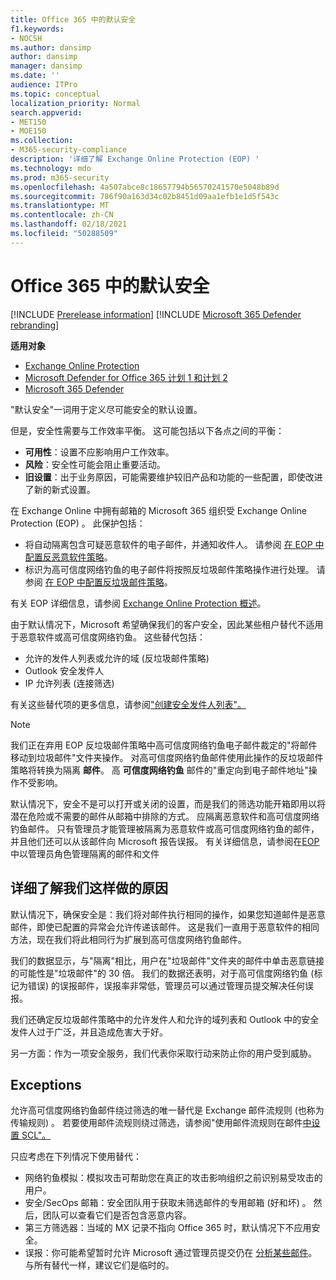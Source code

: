 ```yaml
---
title: Office 365 中的默认安全
f1.keywords:
- NOCSH
ms.author: dansimp
author: dansimp
manager: dansimp
ms.date: ''
audience: ITPro
ms.topic: conceptual
localization_priority: Normal
search.appverid:
- MET150
- MOE150
ms.collection:
- M365-security-compliance
description: '详细了解 Exchange Online Protection (EOP) '
ms.technology: mdo
ms.prod: m365-security
ms.openlocfilehash: 4a507abce8c18657794b56570241570e5048b89d
ms.sourcegitcommit: 786f90a163d34c02b8451d09aa1efb1e1d5f543c
ms.translationtype: MT
ms.contentlocale: zh-CN
ms.lasthandoff: 02/18/2021
ms.locfileid: "50288509"
---
```

# <a name="secure-by-default-in-office-365"></a>Office 365 中的默认安全

[!INCLUDE [Prerelease information](../includes/prerelease.md)]
[!INCLUDE [Microsoft 365 Defender rebranding](../includes/microsoft-defender-for-office.md)]

**适用对象**
- [Exchange Online Protection](exchange-online-protection-overview.md)
- [Microsoft Defender for Office 365 计划 1 和计划 2](office-365-atp.md)
- [Microsoft 365 Defender](../mtp/microsoft-threat-protection.md)

"默认安全"一词用于定义尽可能安全的默认设置。

但是，安全性需要与工作效率平衡。 这可能包括以下各点之间的平衡：

- **可用性**：设置不应影响用户工作效率。
- **风险**：安全性可能会阻止重要活动。
- **旧设置**：出于业务原因，可能需要维护较旧产品和功能的一些配置，即使改进了新的新式设置。

在 Exchange Online 中拥有邮箱的 Microsoft 365 组织受 Exchange Online Protection (EOP) 。 此保护包括：

- 将自动隔离包含可疑恶意软件的电子邮件，并通知收件人。 请参阅 [在 EOP 中配置反恶意软件策略](configure-anti-malware-policies.md)。
- 标识为高可信度网络钓鱼的电子邮件将按照反垃圾邮件策略操作进行处理。 请参阅 [在 EOP 中配置反垃圾邮件策略](configure-your-spam-filter-policies.md)。

有关 EOP 详细信息，请参阅 [Exchange Online Protection 概述](exchange-online-protection-overview.md)。

由于默认情况下，Microsoft 希望确保我们的客户安全，因此某些租户替代不适用于恶意软件或高可信度网络钓鱼。 这些替代包括：

- 允许的发件人列表或允许的域 (反垃圾邮件策略) 
- Outlook 安全发件人
- IP 允许列表 (连接筛选) 

有关这些替代项的更多信息，请参阅["创建安全发件人列表"。](create-safe-sender-lists-in-office-365.md)

> [!NOTE]
> 我们正在弃用 EOP 反垃圾邮件策略中高可信度网络钓鱼电子邮件裁定的"将邮件移动到垃圾邮件"文件夹操作。 对高可信度网络钓鱼邮件使用此操作的反垃圾邮件策略将转换为隔离 **邮件**。 高 **可信度网络钓鱼** 邮件的"重定向到电子邮件地址"操作不受影响。

默认情况下，安全不是可以打开或关闭的设置，而是我们的筛选功能开箱即用以将潜在危险或不需要的邮件从邮箱中排除的方式。 应隔离恶意软件和高可信度网络钓鱼邮件。 只有管理员才能管理被隔离为恶意软件或高可信度网络钓鱼的邮件，并且他们还可以从该邮件向 Microsoft 报告误报。 有关详细信息，请参阅在[EOP](manage-quarantined-messages-and-files.md)中以管理员角色管理隔离的邮件和文件

## <a name="more-on-why-were-doing-this"></a>详细了解我们这样做的原因

默认情况下，确保安全是：我们将对邮件执行相同的操作，如果您知道邮件是恶意邮件，即使已配置的异常会允许传递该邮件。</a0> 这是我们一直用于恶意软件的相同方法，现在我们将此相同行为扩展到高可信度网络钓鱼邮件。

我们的数据显示，与"隔离"相比，用户在"垃圾邮件"文件夹的邮件中单击恶意链接的可能性是"垃圾邮件"的 30 倍。 我们的数据还表明，对于高可信度网络钓鱼 (标记为错误) 的误报邮件，误报率非常低，管理员可以通过管理员提交解决任何误报。

我们还确定反垃圾邮件策略中的允许发件人和允许的域列表和 Outlook 中的安全发件人过于广泛，并且造成危害大于好。

另一方面：作为一项安全服务，我们代表你采取行动来防止你的用户受到威胁。 

## <a name="exceptions"></a>Exceptions

允许高可信度网络钓鱼邮件绕过筛选的唯一替代是 Exchange 邮件流规则 (也称为传输规则) 。 若要使用邮件流规则绕过筛选，请参阅"使用邮件流规则在邮件[中设置 SCL"。](use-mail-flow-rules-to-set-the-spam-confidence-level-scl-in-messages.md)

只应考虑在下列情况下使用替代：

- 网络钓鱼模拟：模拟攻击可帮助您在真正的攻击影响组织之前识别易受攻击的用户。
- 安全/SecOps 邮箱：安全团队用于获取未筛选邮件的专用邮箱 (好和坏) 。 然后，团队可以查看它们是否包含恶意内容。
- 第三方筛选器：当域的 MX 记录不指向 Office 365 时，默认情况下不应用安全。
- 误报：你可能希望暂时允许 Microsoft 通过管理员提交仍在 [分析某些邮件](admin-submission.md)。 与所有替代一样，建议它们是临时的。
